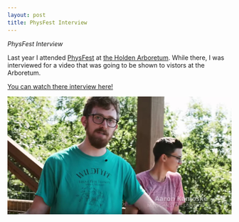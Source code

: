 ```yaml
---
layout: post
title: PhysFest Interview
---
```


*PhysFest Interview*

Last year I attended [PhysFest](https://www.k-state.edu/ecophyslab/phys_fest_2.html) at [the Holden Arboretum](https://www.holdenarb.org/). While there, I was interviewed for a video that was going to be shown to vistors at the Arboretum. 

[You can watch there interview here!](https://youtu.be/ovlodZRAW8w?t=268)

![Aaron Kamoske](/images/Youtube_Link.jpg)